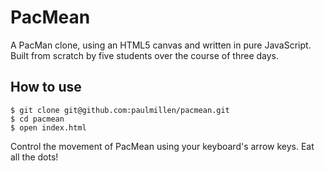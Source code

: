 # PacMean

A PacMan clone, using an HTML5 canvas and written in pure JavaScript. Built from scratch by five students over the course of three days.

## How to use

```
$ git clone git@github.com:paulmillen/pacmean.git
$ cd pacmean
$ open index.html
```
Control the movement of PacMean using your keyboard's arrow keys. Eat all the dots!